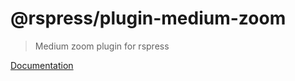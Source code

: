 # @rspress/plugin-medium-zoom

> Medium zoom plugin for rspress

[Documentation](https://rspress.rs/plugin/official-plugins/medium-zoom)
